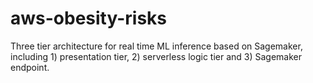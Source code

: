 # aws-obesity-risks
Three tier architecture for real time ML inference based on Sagemaker, including 1) presentation tier, 2) serverless logic tier and 3) Sagemaker endpoint.
